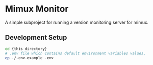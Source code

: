 # Mimux Monitor

A simple subproject for running a version monitoring server for mimux.

## Development Setup

```sh
cd {this directory}
# .env file which contains default environment variables values.
cp ./.env.example .env
```
